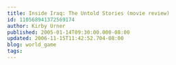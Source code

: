 ```yaml
---
title: Inside Iraq: The Untold Stories (movie review)
id: 110568941372569174
author: Kirby Urner
published: 2005-01-14T09:30:00.000-08:00
updated: 2006-11-15T11:42:52.704-08:00
blog: world_game
tags: 
---
```


